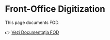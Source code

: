 # Front-Office Digitization
This page documents FOD.


👉 [Vezi Documentația FOD](https://egov-moldova.github.io/fod/site/)